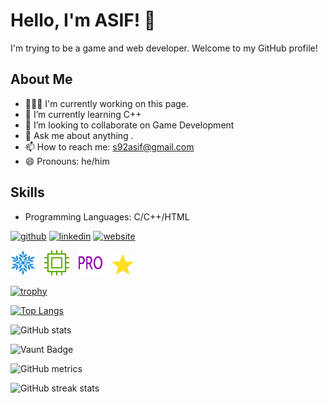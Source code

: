 # Hello, I'm ASIF! 👋

I'm trying to be a game and web developer. Welcome to my GitHub profile!

## About Me

- 👨🏻‍💻 I'm currently working on this page.
- 🌱 I’m currently learning C++
- 👯 I’m looking to collaborate on Game Development
- 💬 Ask me about anything .
- 📫 How to reach me: s92asif@gmail.com
- 😄 Pronouns: he/him

## Skills

- Programming Languages: C/C++/HTML

[<img src='https://cdn.jsdelivr.net/npm/simple-icons@3.0.1/icons/github.svg' alt='github' height='40'>](https://github.com/asifinallaround)  [<img src='https://cdn.jsdelivr.net/npm/simple-icons@3.0.1/icons/linkedin.svg' alt='linkedin' height='40'>](https://www.linkedin.com/in/mdasifsarder/)  [<img src='https://cdn.jsdelivr.net/npm/simple-icons@3.0.1/icons/icloud.svg' alt='website' height='40'>](https://dev-asifinallaround.pantheonsite.io/)  

<a href='https://archiveprogram.github.com/'><img src='https://raw.githubusercontent.com/acervenky/animated-github-badges/master/assets/acbadge.gif' width='40' height='40'></a> <a href='https://docs.github.com/en/developers'><img src='https://raw.githubusercontent.com/acervenky/animated-github-badges/master/assets/devbadge.gif' width='40' height='40'></a> <a href='https://github.com/pricing'><img src='https://raw.githubusercontent.com/acervenky/animated-github-badges/master/assets/pro.gif' width='40' height='40'></a> <a href='https://stars.github.com/'><img src='https://raw.githubusercontent.com/acervenky/animated-github-badges/master/assets/starbadge.gif' width='35' height='35'></a> 

[![trophy](https://github-profile-trophy.vercel.app/?username=asifinallaround)](https://github.com/ryo-ma/github-profile-trophy)

[![Top Langs](https://github-readme-stats.vercel.app/api/top-langs/?username=asifinallaround)](https://github.com/anuraghazra/github-readme-stats)

![GitHub stats](https://github-readme-stats.vercel.app/api?username=asifinallaround&show_icons=true&count_private=true)  

![Vaunt Badge](https://api.vaunt.dev/v1/github/entities/asifinallaround/contributions?format=svg&private=true)  

![GitHub metrics](https://metrics.lecoq.io/asifinallaround)  

![GitHub streak stats](https://streak-stats.demolab.com/?user=asifinallaround)  

